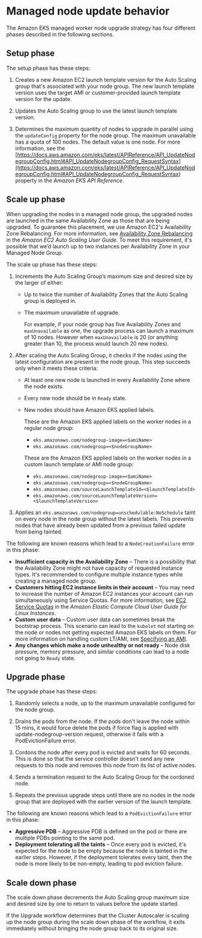 # Managed node update behavior<a name="managed-node-update-behavior"></a>

The Amazon EKS managed worker node upgrade strategy has four different phases described in the following sections\.

## Setup phase<a name="managed-node-update-set-up"></a>

The setup phase has these steps:

1. Creates a new Amazon EC2 launch template version for the Auto Scaling group that's associated with your node group\. The new launch template version uses the target AMI or customer\-provided launch template version for the update\.

1. Updates the Auto Scaling group to use the latest launch template version\.

1. Determines the maximum quantity of nodes to upgrade in parallel using the `updateConfig` property for the node group\. The maximum unavailable has a quota of 100 nodes\. The default value is one node\. For more information, see the [https://docs.aws.amazon.com/eks/latest/APIReference/API_UpdateNodegroupConfig.html#API_UpdateNodegroupConfig_RequestSyntax](https://docs.aws.amazon.com/eks/latest/APIReference/API_UpdateNodegroupConfig.html#API_UpdateNodegroupConfig_RequestSyntax) property in the *Amazon EKS API Reference*\.

## Scale up phase<a name="managed-node-update-scale-up"></a>

When upgrading the nodes in a managed node group, the upgraded nodes are launched in the same Availability Zone as those that are being upgraded\. To guarantee this placement, we use Amazon EC2's Availability Zone Rebalancing\. For more information, see [Availability Zone Rebalancing](https://docs.aws.amazon.com/autoscaling/ec2/userguide/auto-scaling-benefits.html#AutoScalingBehavior.InstanceUsage) in the *Amazon EC2 Auto Scaling User Guide*\. To meet this requirement, it's possible that we’d launch up to two instances per Availability Zone in your Managed Node Group\.

The scale up phase has these steps:

1. Increments the Auto Scaling Group’s maximum size and desired size by the larger of either:
   + Up to twice the number of Availability Zones that the Auto Scaling group is deployed in\.
   + The maximum unavailable of upgrade\.

     For example, if your node group has five Availability Zones and `maxUnavailable` as one, the upgrade process can launch a maximum of 10 nodes\. However when `maxUnavailable` is 20 \(or anything greater than 10, the process would launch 20 new nodes\)\.

1. After scaling the Auto Scaling Group, it checks if the nodes using the latest configuration are present in the node group\. This step succeeds only when it meets these criteria:
   + At least one new node is launched in every Availability Zone where the node exists\.
   + Every new node should be in `Ready` state\.
   + New nodes should have Amazon EKS applied labels\.

     These are the Amazon EKS applied labels on the worker nodes in a regular node group:
     + `eks.amazonaws.com/nodegroup-image=<$amiName>`
     + `eks.amazonaws.com/nodegroup=<$nodeGroupName>`

     These are the Amazon EKS applied labels on the worker nodes in a custom launch template or AMI node group:
     + `eks.amazonaws.com/nodegroup-image=<$amiName>`
     + `eks.amazonaws.com/nodegroup=<$nodeGroupName>`
     + `eks.amazonaws.com/sourceLaunchTemplateId=<$launchTemplateId>`
     + `eks.amazonaws.com/sourceLaunchTemplateVersion=<$launchTemplateVersion>`

1. Applies an `eks.amazonaws.com/nodegroup=unschedulable:NoSchedule` taint on every node in the node group without the latest labels\. This prevents nodes that have already been updated from a previous failed update from being tainted\.

The following are known reasons which lead to a `NodeCreationFailure` error in this phase:
+ **Insufficient capacity in the Availability Zone** – There is a possibility that the Availability Zone might not have capacity of requested instance types\. It's recommended to configure multiple instance types while creating a managed node group\.
+ **Customers hitting EC2 instance limits in their account** – You may need to increase the number of Amazon EC2 instances your account can run simultaneously using Service Quotas\. For more information, see [EC2 Service Quotas](https://docs.aws.amazon.com/AWSEC2/latest/UserGuide/ec2-resource-limits.html) in the *Amazon Elastic Compute Cloud User Guide for Linux Instances*\.
+ **Custom user data** – Custom user data can sometimes break the bootstrap process\. This scenario can lead to the `kubelet` not starting on the node or nodes not getting expected Amazon EKS labels on them\. For more information on handling custom LT/AMI, see [Specifying an AMI](launch-templates.md#launch-template-custom-ami)\.
+ **Any changes which make a node unhealthy or not ready** – Node disk pressure, memory pressure, and similar conditions can lead to a node not going to `Ready` state\.

## Upgrade phase<a name="managed-node-update-upgrade"></a>

The upgrade phase has these steps:

1. Randomly selects a node, up to the maximum unavailable configured for the node group\.

1. Drains the pods from the node\. If the pods don't leave the node within 15 mins, it would force delete the pods if force flag is applied with update-nodegroup-version request, otherwise it fails with a PodEvictionFailure error.

1. Cordons the node after every pod is evicted and waits for 60 seconds\. This is done so that the service controller doesn't send any new requests to this node and removes this node from its list of active nodes\.

1. Sends a termination request to the Auto Scaling Group for the cordoned node\.

1. Repeats the previous upgrade steps until there are no nodes in the node group that are deployed with the earlier version of the launch template\.

The following are known reasons which lead to a `PodEvictionFailure` error in this phase:
+ **Aggressive PDB** – Aggressive PDB is defined on the pod or there are multiple PDBs pointing to the same pod\.
+ **Deployment tolerating all the taints** – Once every pod is evicted, it's expected for the node to be empty because the node is tainted in the earlier steps\. However, if the deployment tolerates every taint, then the node is more likely to be non\-empty, leading to pod eviction failure\.

## Scale down phase<a name="managed-node-update-scale-down"></a>

The scale down phase decrements the Auto Scaling group maximum size and desired size by one to return to values before the update started\.

If the Upgrade workflow determines that the Cluster Autoscaler is scaling up the node group during the scale down phase of the workflow, it exits immediately without bringing the node group back to its original size\.